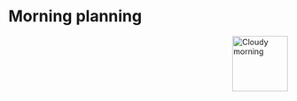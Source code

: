 # Morning planning

<img alt="Cloudy morning" src="https://octodex.github.com/images/cloud.jpg" width="100" align="right">
